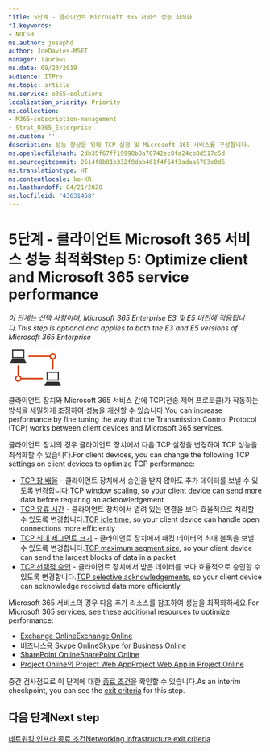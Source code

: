 ```yaml
---
title: 5단계 - 클라이언트 Microsoft 365 서비스 성능 최적화
f1.keywords:
- NOCSH
ms.author: josephd
author: JoeDavies-MSFT
manager: laurawi
ms.date: 09/23/2019
audience: ITPro
ms.topic: article
ms.service: o365-solutions
localization_priority: Priority
ms.collection:
- M365-subscription-management
- Strat_O365_Enterprise
ms.custom: ''
description: 성능 향상을 위해 TCP 설정 및 Microsoft 365 서비스를 구성합니다.
ms.openlocfilehash: 2db35f67ff19998b8a70742ec8fa24cb8d517c5d
ms.sourcegitcommit: 2614f8b81b332f8dab461f4f64f3adaa6703e0d6
ms.translationtype: HT
ms.contentlocale: ko-KR
ms.lasthandoff: 04/21/2020
ms.locfileid: "43631468"
---
```

# <a name="step-5-optimize-client-and-microsoft-365-service-performance"></a><span data-ttu-id="40b93-103">5단계 - 클라이언트 Microsoft 365 서비스 성능 최적화</span><span class="sxs-lookup"><span data-stu-id="40b93-103">Step 5: Optimize client and Microsoft 365 service performance</span></span>

<span data-ttu-id="40b93-104">*이 단계는 선택 사항이며, Microsoft 365 Enterprise E3 및 E5 버전에 적용됩니다.*</span><span class="sxs-lookup"><span data-stu-id="40b93-104">*This step is optional and applies to both the E3 and E5 versions of Microsoft 365 Enterprise*</span></span>

![1단계-네트워킹](../media/deploy-foundation-infrastructure/networking_icon-small.png)

<span data-ttu-id="40b93-106">클라이언트 장치와 Microsoft 365 서비스 간에 TCP(전송 제어 프로토콜)가 작동하는 방식을 세밀하게 조정하여 성능을 개선할 수 있습니다.</span><span class="sxs-lookup"><span data-stu-id="40b93-106">You can increase performance by fine tuning the way that the Transmission Control Protocol (TCP) works between client devices and Microsoft 365 services.</span></span>

<span data-ttu-id="40b93-107">클라이언트 장치의 경우 클라이언트 장치에서 다음 TCP 설정을 변경하여 TCP 성능을 최적화할 수 있습니다.</span><span class="sxs-lookup"><span data-stu-id="40b93-107">For client devices, you can change the following TCP settings on client devices to optimize TCP performance:</span></span>

- <span data-ttu-id="40b93-108">[TCP 창 배율](https://blogs.technet.microsoft.com/onthewire/2014/03/28/ensuring-your-office-365-network-connection-isnt-throttled-by-your-proxy/) - 클라이언트 장치에서 승인을 받지 않아도 추가 데이터를 보낼 수 있도록 변경합니다.</span><span class="sxs-lookup"><span data-stu-id="40b93-108">[TCP window scaling](https://blogs.technet.microsoft.com/onthewire/2014/03/28/ensuring-your-office-365-network-connection-isnt-throttled-by-your-proxy/), so your client device can send more data before requiring an acknowledgement</span></span>
- <span data-ttu-id="40b93-109">[TCP 유휴 시간](https://blogs.technet.microsoft.com/onthewire/2014/03/04/network-perimeters-tcp-idle-session-settings-for-outlook-on-office-365/) - 클라이언트 장치에서 열려 있는 연결을 보다 효율적으로 처리할 수 있도록 변경합니다.</span><span class="sxs-lookup"><span data-stu-id="40b93-109">[TCP idle time](https://blogs.technet.microsoft.com/onthewire/2014/03/04/network-perimeters-tcp-idle-session-settings-for-outlook-on-office-365/), so your client device can handle open connections more efficiently</span></span>
- <span data-ttu-id="40b93-110">[TCP 최대 세그먼트 크기](https://blogs.technet.microsoft.com/onthewire/2014/06/27/checking-your-tcp-packets-are-pulling-their-weight-tcp-max-segment-size-or-mss/) - 클라이언트 장치에서 패킷 데이터의 최대 블록을 보낼 수 있도록 변경합니다.</span><span class="sxs-lookup"><span data-stu-id="40b93-110">[TCP maximum segment size](https://blogs.technet.microsoft.com/onthewire/2014/06/27/checking-your-tcp-packets-are-pulling-their-weight-tcp-max-segment-size-or-mss/), so your client device can send the largest blocks of data in a packet</span></span>
- <span data-ttu-id="40b93-111">[TCP 선택적 승인](https://blogs.technet.microsoft.com/onthewire/2014/06/27/ensuring-your-tcp-stack-isnt-throwing-data-away/) - 클라이언트 장치에서 받은 데이터를 보다 효율적으로 승인할 수 있도록 변경합니다.</span><span class="sxs-lookup"><span data-stu-id="40b93-111">[TCP selective acknowledgements](https://blogs.technet.microsoft.com/onthewire/2014/06/27/ensuring-your-tcp-stack-isnt-throwing-data-away/), so your client device can acknowledge received data more efficiently</span></span>

<span data-ttu-id="40b93-112">Microsoft 365 서비스의 경우 다음 추가 리소스를 참조하여 성능을 최적화하세요.</span><span class="sxs-lookup"><span data-stu-id="40b93-112">For Microsoft 365 services, see these additional resources to optimize performance:</span></span>

- [<span data-ttu-id="40b93-113">Exchange Online</span><span class="sxs-lookup"><span data-stu-id="40b93-113">Exchange Online</span></span>](https://docs.microsoft.com/office365/enterprise/tune-exchange-online-performance)
- [<span data-ttu-id="40b93-114">비즈니스용 Skype Online</span><span class="sxs-lookup"><span data-stu-id="40b93-114">Skype for Business Online</span></span>](https://docs.microsoft.com/office365/enterprise/tune-skype-for-business-online-performance)
- [<span data-ttu-id="40b93-115">SharePoint Online</span><span class="sxs-lookup"><span data-stu-id="40b93-115">SharePoint Online</span></span>](https://docs.microsoft.com/office365/enterprise/tune-sharepoint-online-performance)
- [<span data-ttu-id="40b93-116">Project Online의 Project Web App</span><span class="sxs-lookup"><span data-stu-id="40b93-116">Project Web App in Project Online</span></span>](https://docs.microsoft.com/ProjectOnline/tune-project-online-performance)

<span data-ttu-id="40b93-117">중간 검사점으로 이 단계에 대한 [종료 조건](networking-exit-criteria.md#crit-networking-step5)을 확인할 수 있습니다.</span><span class="sxs-lookup"><span data-stu-id="40b93-117">As an interim checkpoint, you can see the [exit criteria](networking-exit-criteria.md#crit-networking-step5) for this step.</span></span>

## <a name="next-step"></a><span data-ttu-id="40b93-118">다음 단계</span><span class="sxs-lookup"><span data-stu-id="40b93-118">Next step</span></span>

[<span data-ttu-id="40b93-119">네트워킹 인프라 종료 조건</span><span class="sxs-lookup"><span data-stu-id="40b93-119">Networking infrastructure exit criteria</span></span>](networking-exit-criteria.md)
